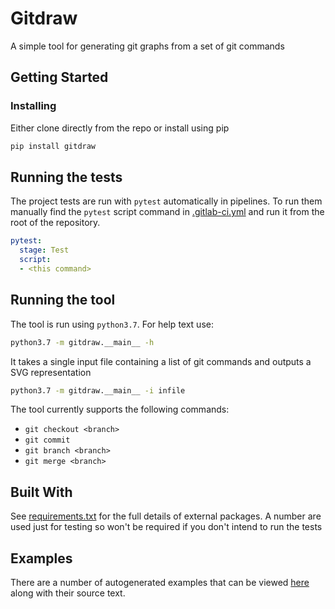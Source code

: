 # Gitdraw

A simple tool for generating git graphs from a set of git commands

## Getting Started

### Installing

Either clone directly from the repo or install using pip
```bash
pip install gitdraw
```

## Running the tests

The project tests are run with `pytest` automatically in pipelines. To run 
them manually find the `pytest` script command in [.gitlab-ci.yml](.gitlab-ci.yml) 
and run it from the root of the repository.

```yaml
pytest:
  stage: Test
  script:
  - <this command>
```

## Running the tool

The tool is run using `python3.7`. For help text use:
```bash
python3.7 -m gitdraw.__main__ -h
```

It takes a single input file containing a list of git commands and
outputs a SVG representation
```bash
python3.7 -m gitdraw.__main__ -i infile
```

The tool currently supports the following commands:
* `git checkout <branch>`
* `git commit`
* `git branch <branch>`
* `git merge <branch>`

## Built With

See [requirements.txt](requirements.txt) for the full details of external
packages. A number are used just for testing so won't be required if you
don't intend to run the tests


## Examples

There are a number of autogenerated examples that can be viewed 
[here](samples/examples.md) along with their source text.